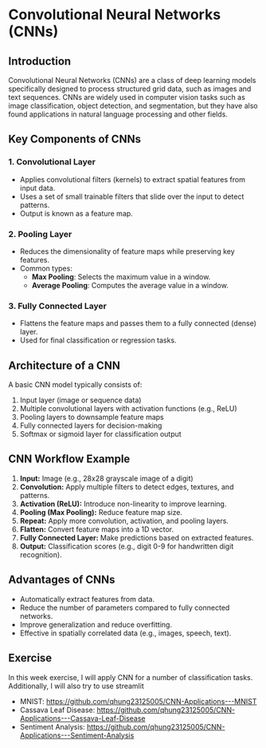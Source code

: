 # Convolutional Neural Networks (CNNs)

## Introduction
Convolutional Neural Networks (CNNs) are a class of deep learning models specifically designed to process structured grid data, such as images and text sequences. CNNs are widely used in computer vision tasks such as image classification, object detection, and segmentation, but they have also found applications in natural language processing and other fields.

## Key Components of CNNs

### 1. **Convolutional Layer**
   - Applies convolutional filters (kernels) to extract spatial features from input data.
   - Uses a set of small trainable filters that slide over the input to detect patterns.
   - Output is known as a feature map.

### 2. **Pooling Layer**
   - Reduces the dimensionality of feature maps while preserving key features.
   - Common types:
     - **Max Pooling**: Selects the maximum value in a window.
     - **Average Pooling**: Computes the average value in a window.

### 3. **Fully Connected Layer**
   - Flattens the feature maps and passes them to a fully connected (dense) layer.
   - Used for final classification or regression tasks.

## Architecture of a CNN
A basic CNN model typically consists of:
1. Input layer (image or sequence data)
2. Multiple convolutional layers with activation functions (e.g., ReLU)
3. Pooling layers to downsample feature maps
4. Fully connected layers for decision-making
5. Softmax or sigmoid layer for classification output

## CNN Workflow Example
1. **Input:** Image (e.g., 28x28 grayscale image of a digit)
2. **Convolution:** Apply multiple filters to detect edges, textures, and patterns.
3. **Activation (ReLU):** Introduce non-linearity to improve learning.
4. **Pooling (Max Pooling):** Reduce feature map size.
5. **Repeat:** Apply more convolution, activation, and pooling layers.
6. **Flatten:** Convert feature maps into a 1D vector.
7. **Fully Connected Layer:** Make predictions based on extracted features.
8. **Output:** Classification scores (e.g., digit 0-9 for handwritten digit recognition).

## Advantages of CNNs
- Automatically extract features from data.
- Reduce the number of parameters compared to fully connected networks.
- Improve generalization and reduce overfitting.
- Effective in spatially correlated data (e.g., images, speech, text).

## Exercise
In this week exercise, I will apply CNN for a number of classification tasks. Additionally, I will also try to use streamlit

- MNIST: https://github.com/qhung23125005/CNN-Applications---MNIST
- Cassava Leaf Disease: https://github.com/qhung23125005/CNN-Applications---Cassava-Leaf-Disease
- Sentiment Analysis: https://github.com/qhung23125005/CNN-Applications---Sentiment-Analysis
